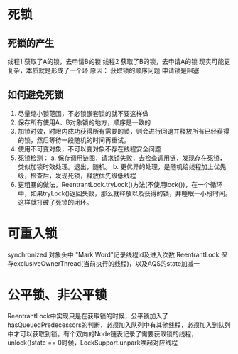 # 死锁
## 死锁的产生
线程1 获取了A的锁，去申请B的锁
线程2 获取了B的锁，去申请A的锁
现实可能更复杂，本质就是形成了一个环
原因：
获取锁的顺序问题
申请锁是阻塞

## 如何避免死锁
1. 尽量缩小锁范围，不必锁嵌套锁的就不要这样做
2. 保存所有使用A、B对象锁的地方，顺序是一致的
3. 加锁时效，时限内成功获得所有需要的锁，则会进行回退并释放所有已经获得的锁，然后等待一段随机的时间再重试。
4. 使用不可变对象，不可以变对象不存在线程安全问题
5. 死锁检测：
a. 保存调用链图，请求锁失败，去检查调用链，发现存在死锁，类似加锁时效处理。退出，随机。
b. 更优异的处理，是随机给线程加上优先级，检查后，发现死锁，释放优先级低线程
6. 更粗暴的做法，ReentrantLock.tryLock()方法(不使用lock())，在一个循环中，如果tryLock()返回失败，那么就释放以及获得的锁，并睡眠一小段时间。这样就打破了死锁的闭环。

# 可重入锁
synchronized 对象头中 "Mark Word"记录线程id及进入次数
ReentrantLock 保存exclusiveOwnerThread(当前执行的线程)，以及AQS的state加减一

# 公平锁、非公平锁
ReentrantLock中实现只是在获取锁的时候，公平锁加入了hasQueuedPredecessors的判断，必须加入队列中有其他线程，必须加入到队列中才可以获取到锁。有个双向的Node链表记录了需要获取锁的线程，unlock()state == 0时候，LockSupport.unpark唤起对应线程

